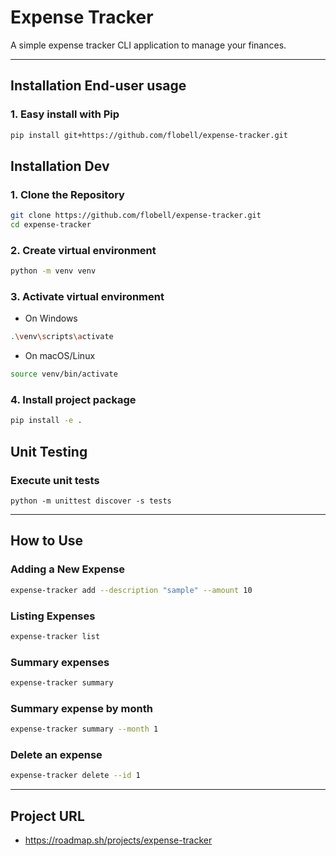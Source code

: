 # Expense Tracker
A simple expense tracker CLI application to manage your finances. 

---

## Installation End-user usage

### 1. Easy install with Pip
```bash
pip install git+https://github.com/flobell/expense-tracker.git
```

## Installation Dev

### 1. Clone the Repository
```bash
git clone https://github.com/flobell/expense-tracker.git
cd expense-tracker
```

### 2. Create virtual environment
```bash
python -m venv venv
```

### 3. Activate virtual environment

- On Windows
```bash
.\venv\scripts\activate
```
- On macOS/Linux
```bash
source venv/bin/activate
```

### 4. Install project package

```bash
pip install -e .
```

## Unit Testing

### Execute unit tests

```
python -m unittest discover -s tests
```

---
## How to Use

### Adding a New Expense
```bash
expense-tracker add --description "sample" --amount 10
```

### Listing Expenses
```bash
expense-tracker list
```

### Summary expenses
```bash
expense-tracker summary
```

### Summary expense by month
```bash
expense-tracker summary --month 1
```

### Delete an expense
```bash
expense-tracker delete --id 1
```
---

## Project URL
- https://roadmap.sh/projects/expense-tracker